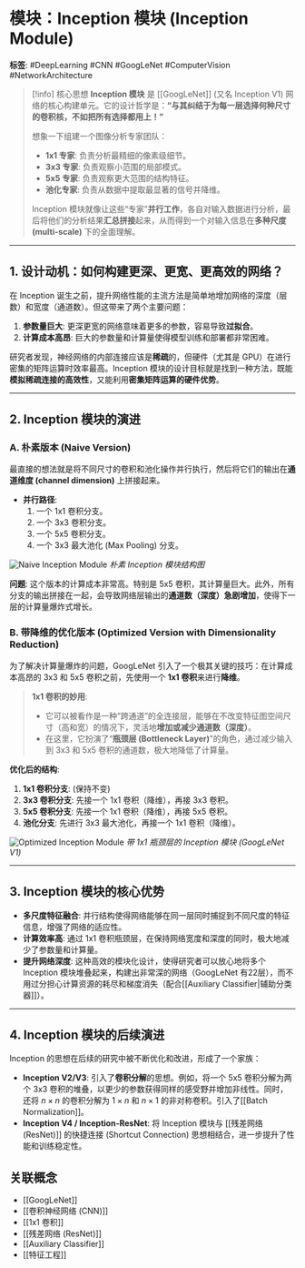 # 模块：Inception 模块 (Inception Module)

**标签**: #DeepLearning #CNN #GoogLeNet #ComputerVision #NetworkArchitecture

> [!info] 核心思想
> **Inception 模块** 是 [[GoogLeNet]] (又名 Inception V1) 网络的核心构建单元。它的设计哲学是：**“与其纠结于为每一层选择何种尺寸的卷积核，不如把所有选择都用上！”**
> 
> 想象一下组建一个图像分析专家团队：
> - **1x1 专家**: 负责分析最精细的像素级细节。
> - **3x3 专家**: 负责观察小范围的局部模式。
> - **5x5 专家**: 负责观察更大范围的结构特征。
> - **池化专家**: 负责从数据中提取最显著的信号并降维。
> 
> Inception 模块就像让这些“专家”**并行工作**，各自对输入数据进行分析，最后将他们的分析结果**汇总拼接**起来，从而得到一个对输入信息在**多种尺度 (multi-scale)** 下的全面理解。

---

## 1. 设计动机：如何构建更深、更宽、更高效的网络？

在 Inception 诞生之前，提升网络性能的主流方法是简单地增加网络的深度（层数）和宽度（通道数）。但这带来了两个主要问题：
1.  **参数量巨大**: 更深更宽的网络意味着更多的参数，容易导致**过拟合**。
2.  **计算成本高昂**: 巨大的参数量和计算量使得模型训练和部署都非常困难。

研究者发现，神经网络的内部连接应该是**稀疏**的，但硬件（尤其是 GPU）在进行密集的矩阵运算时效率最高。Inception 模块的设计目标就是找到一种方法，既能**模拟稀疏连接的高效性**，又能利用**密集矩阵运算的硬件优势**。

---

## 2. Inception 模块的演进

### A. 朴素版本 (Naive Version)

最直接的想法就是将不同尺寸的卷积和池化操作并行执行，然后将它们的输出在**通道维度 (channel dimension)** 上拼接起来。

- **并行路径**:
    1.  一个 1x1 卷积分支。
    2.  一个 3x3 卷积分支。
    3.  一个 5x5 卷积分支。
    4.  一个 3x3 最大池化 (Max Pooling) 分支。

![Naive Inception Module](https://miro.medium.com/v2/resize:fit:1200/1*gq-3s5a-5x24G92c-d2iPA.png)
*朴素 Inception 模块结构图*

**问题**: 这个版本的计算成本非常高。特别是 5x5 卷积，其计算量巨大。此外，所有分支的输出拼接在一起，会导致网络层输出的**通道数（深度）急剧增加**，使得下一层的计算量爆炸式增长。

### B. 带降维的优化版本 (Optimized Version with Dimensionality Reduction)

为了解决计算量爆炸的问题，GoogLeNet 引入了一个极其关键的技巧：在计算成本高昂的 3x3 和 5x5 卷积之前，先使用一个 **1x1 卷积**来进行**降维**。

> **1x1 卷积的妙用**:
> - 它可以被看作是一种“跨通道”的全连接层，能够在不改变特征图空间尺寸（高和宽）的情况下，灵活地**增加或减少通道数（深度）**。
> - 在这里，它扮演了“**瓶颈层 (Bottleneck Layer)**”的角色，通过减少输入到 3x3 和 5x5 卷积的通道数，极大地降低了计算量。

**优化后的结构**:
1.  **1x1 卷积分支**: (保持不变)
2.  **3x3 卷积分支**: 先接一个 1x1 卷积（降维），再接 3x3 卷积。
3.  **5x5 卷积分支**: 先接一个 1x1 卷积（降维），再接 5x5 卷积。
4.  **池化分支**: 先进行 3x3 最大池化，再接一个 1x1 卷积（降维）。

![Optimized Inception Module](https://miro.medium.com/v2/resize:fit:1400/1*S_t-v1e_3-1-I6K_2FRw-Q.png)
*带 1x1 瓶颈层的 Inception 模块 (GoogLeNet V1)*

---

## 3. Inception 模块的核心优势

- **多尺度特征融合**: 并行结构使得网络能够在同一层同时捕捉到不同尺度的特征信息，增强了网络的适应性。
- **计算效率高**: 通过 1x1 卷积瓶颈层，在保持网络宽度和深度的同时，极大地减少了参数量和计算量。
- **提升网络深度**: 这种高效的模块化设计，使得研究者可以放心地将多个 Inception 模块堆叠起来，构建出非常深的网络（GoogLeNet 有22层），而不用过分担心计算资源的耗尽和梯度消失（配合[[Auxiliary Classifier|辅助分类器]]）。

---

## 4. Inception 模块的后续演进

Inception 的思想在后续的研究中被不断优化和改进，形成了一个家族：
- **Inception V2/V3**: 引入了**卷积分解**的思想。例如，将一个 5x5 卷积分解为两个 3x3 卷积的堆叠，以更少的参数获得同样的感受野并增加非线性。同时，还将 $n \times n$ 的卷积分解为 $1 \times n$ 和 $n \times 1$ 的非对称卷积。引入了[[Batch Normalization]]。
- **Inception V4 / Inception-ResNet**: 将 Inception 模块与 [[残差网络 (ResNet)]] 的快捷连接 (Shortcut Connection) 思想相结合，进一步提升了性能和训练稳定性。

## 关联概念
- [[GoogLeNet]]
- [[卷积神经网络 (CNN)]]
- [[1x1 卷积]]
- [[残差网络 (ResNet)]]
- [[Auxiliary Classifier]]
- [[特征工程]]
